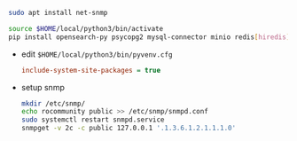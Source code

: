 ```bash
sudo apt install net-snmp

source $HOME/local/python3/bin/activate
pip install opensearch-py psycopg2 mysql-connector minio redis[hiredis] pika
```

- edit `$HOME/local/python3/bin/pyvenv.cfg`

  ```ini
  include-system-site-packages = true
  ```

- setup snmp

  ```bash
  mkdir /etc/snmp/
  echo rocommunity public >> /etc/snmp/snmpd.conf
  sudo systemctl restart snmpd.service
  snmpget -v 2c -c public 127.0.0.1 '.1.3.6.1.2.1.1.1.0'
  ```
